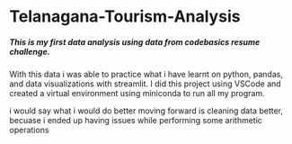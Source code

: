 # Telanagana-Tourism-Analysis

##### This is my first data analysis using data from codebasics resume challenge.

With this data i was able to practice what i have learnt on python, pandas, and data visualizations with streamlit. I did this project using VSCode and created a virtual environment using miniconda to run all my program. 

i would say what i would do better moving forward is cleaning data better, becuase i ended up having issues while performing some arithmetic operations
